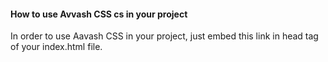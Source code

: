 #### How to use Avvash CSS cs in your project
In order to use Aavash CSS in your project, just embed this link in head tag of your index.html file.
<link rel="stylesheet" href="https://shamimbinnur.github.io/aavash-CSS/v1/min/aavash.min.css">

